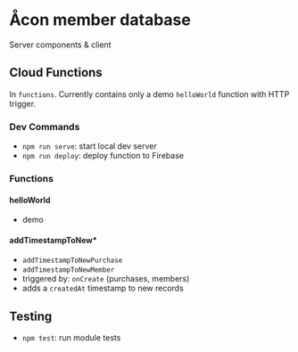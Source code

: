 # Åcon member database

Server components & client

## Cloud Functions

In `functions`. Currently contains only a demo `helloWorld` function with HTTP trigger.

### Dev Commands

- `npm run serve`: start local dev server
- `npm run deploy`: deploy function to Firebase

### Functions

#### helloWorld

- demo

#### addTimestampToNew\*

- `addTimestampToNewPurchase`
- `addTimestampToNewMember`
- triggered by: `onCreate` (purchases, members)
- adds a `createdAt` timestamp to new records

## Testing

- `npm test`: run module tests
